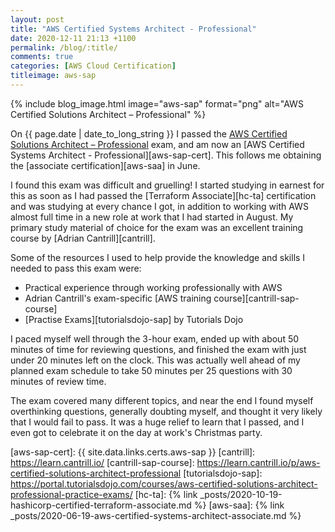 ```yaml
---
layout: post
title: "AWS Certified Systems Architect - Professional"
date: 2020-12-11 21:13 +1100
permalink: /blog/:title/
comments: true
categories: [AWS Cloud Certification]
titleimage: aws-sap
---
```


{% include blog_image.html image="aws-sap" format="png" alt="AWS Certified Solutions Architect – Professional" %}

On {{ page.date | date_to_long_string }} I passed the [AWS Certified Solutions Architect – Professional][aws-sap-exam] exam, and am now an [AWS Certified Systems Architect - Professional][aws-sap-cert]. This follows me obtaining the [associate certification][aws-saa] in June.

I found this exam was difficult and gruelling! I started studying in earnest for this as soon as I had passed the [Terraform Associate][hc-ta] certification and was studying at every chance I got, in addition to working with AWS almost full time in a new role at work that I had started in August. My primary study material of choice for the exam was an excellent training course by [Adrian Cantrill][cantrill].

Some of the resources I used to help provide the knowledge and skills I needed to pass this exam were:

* Practical experience through working professionally with AWS
* Adrian Cantrill's exam-specific [AWS training course][cantrill-sap-course]
* [Practise Exams][tutorialsdojo-sap] by Tutorials Dojo

I paced myself well through the 3-hour exam, ended up with about 50 minutes of time for reviewing questions, and finished the exam with just under 20 minutes left on the clock. This was actually well ahead of my planned exam schedule to take 50 minutes per 25 questions with 30 minutes of review time.

The exam covered many different topics, and near the end I found myself overthinking questions, generally doubting myself, and thought it very likely that I would fail to pass. It was a huge relief to learn that I passed, and I even got to celebrate it on the day at work's Christmas party.

[aws-sap-exam]:        https://aws.amazon.com/certification/certified-solutions-architect-professional/
[aws-sap-cert]:        {{ site.data.links.certs.aws-sap }}
[cantrill]:            https://learn.cantrill.io/
[cantrill-sap-course]: https://learn.cantrill.io/p/aws-certified-solutions-architect-professional
[tutorialsdojo-sap]:   https://portal.tutorialsdojo.com/courses/aws-certified-solutions-architect-professional-practice-exams/
[hc-ta]:               {% link _posts/2020-10-19-hashicorp-certified-terraform-associate.md %}
[aws-saa]:             {% link _posts/2020-06-19-aws-certified-systems-architect-associate.md %}
